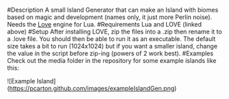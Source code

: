 #Description
  A small Island Generator that can make an Island with biomes based on magic and development (names only, it just more Perlin noise). Needs the [Love](love2d.org) engine for Lua.
#Requirements
  Lua and LOVE (linked above)
#Setup
  After installing LOVE, zip the files into a .zip then rename it to a .love file. You should then be able to run it as an executable. The default size takes a bit to run (1024x1024) but if you want a smaller island, change the value in the script before zip-ing (powers of 2 work best).
#Examples
  Check out the media folder in the repository for some example islands like this:

  ![Example Island]
  (https://pcarton.github.com/images/exampleIslandGen.png)
